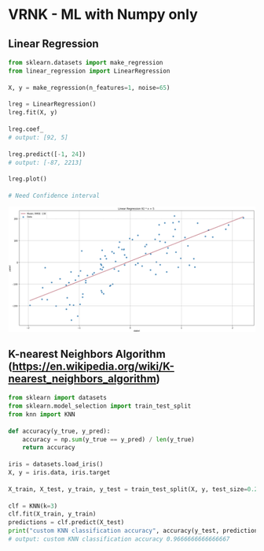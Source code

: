 # VRNK - ML with Numpy only

## Linear Regression

```python
from sklearn.datasets import make_regression
from linear_regression import LinearRegression

X, y = make_regression(n_features=1, noise=65)

lreg = LinearRegression()
lreg.fit(X, y)

lreg.coef_
# output: [92, 5]

lreg.predict([-1, 24])
# output: [-87, 2213]

lreg.plot()

# Need Confidence interval

```

![Linear Regressions](https://github.com/tesemnikov-av/implementation_algorithms/blob/main/pics/linreg_plot.png?raw=true)

## K-nearest Neighbors Algorithm (https://en.wikipedia.org/wiki/K-nearest_neighbors_algorithm)

```python
from sklearn import datasets
from sklearn.model_selection import train_test_split
from knn import KNN

def accuracy(y_true, y_pred):
    accuracy = np.sum(y_true == y_pred) / len(y_true)
    return accuracy

iris = datasets.load_iris()
X, y = iris.data, iris.target

X_train, X_test, y_train, y_test = train_test_split(X, y, test_size=0.2, random_state=47)

clf = KNN(k=3)
clf.fit(X_train, y_train)
predictions = clf.predict(X_test)
print("custom KNN classification accuracy", accuracy(y_test, predictions))
# output: custom KNN classification accuracy 0.9666666666666667
```
